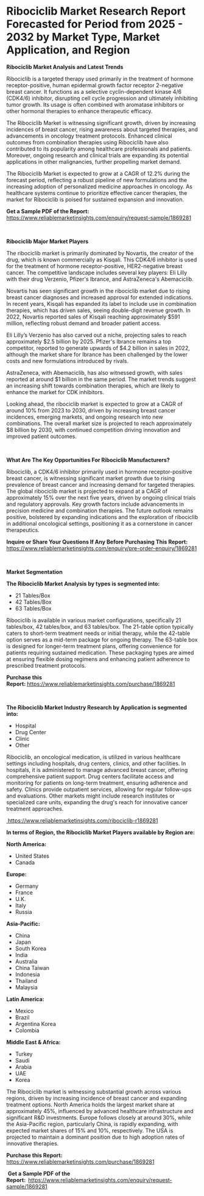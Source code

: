 <p><h1>Ribociclib Market Research Report Forecasted for Period from 2025 -  2032 by Market Type, Market Application, and Region</h1></p><p><strong>Ribociclib Market Analysis and Latest Trends</strong></p>
<p><p>Ribociclib is a targeted therapy used primarily in the treatment of hormone receptor-positive, human epidermal growth factor receptor 2-negative breast cancer. It functions as a selective cyclin-dependent kinase 4/6 (CDK4/6) inhibitor, disrupting cell cycle progression and ultimately inhibiting tumor growth. Its usage is often combined with aromatase inhibitors or other hormonal therapies to enhance therapeutic efficacy.</p><p>The Ribociclib Market is witnessing significant growth, driven by increasing incidences of breast cancer, rising awareness about targeted therapies, and advancements in oncology treatment protocols. Enhanced clinical outcomes from combination therapies using Ribociclib have also contributed to its popularity among healthcare professionals and patients. Moreover, ongoing research and clinical trials are expanding its potential applications in other malignancies, further propelling market demand.</p><p>The Ribociclib Market is expected to grow at a CAGR of 12.2% during the forecast period, reflecting a robust pipeline of new formulations and the increasing adoption of personalized medicine approaches in oncology. As healthcare systems continue to prioritize effective cancer therapies, the market for Ribociclib is poised for sustained expansion and innovation.</p></p>
<p><strong>Get a Sample PDF of the Report:&nbsp;</strong> <a href="https://www.reliablemarketinsights.com/enquiry/request-sample/1869281?utm_campaign=3364&utm_medium=2&utm_source=Github&utm_content=ia&utm_term=19042025&utm_id=ribociclib">https://www.reliablemarketinsights.com/enquiry/request-sample/1869281</a></p>
<p>&nbsp;</p>
<p><strong>Ribociclib Major Market Players</strong></p>
<p><p>The ribociclib market is primarily dominated by Novartis, the creator of the drug, which is known commercially as Kisqali. This CDK4/6 inhibitor is used for the treatment of hormone receptor-positive, HER2-negative breast cancer. The competitive landscape includes several key players: Eli Lilly with their drug Verzenio, Pfizer's Ibrance, and AstraZeneca's Abemaciclib.</p><p>Novartis has seen significant growth in the ribociclib market due to rising breast cancer diagnoses and increased approval for extended indications. In recent years, Kisqali has expanded its label to include use in combination therapies, which has driven sales, seeing double-digit revenue growth. In 2022, Novartis reported sales of Kisqali reaching approximately $591 million, reflecting robust demand and broader patient access.</p><p>Eli Lilly’s Verzenio has also carved out a niche, projecting sales to reach approximately $2.5 billion by 2025. Pfizer's Ibrance remains a top competitor, reported to generate upwards of $4.2 billion in sales in 2022, although the market share for Ibrance has been challenged by the lower costs and new formulations introduced by rivals.</p><p>AstraZeneca, with Abemaciclib, has also witnessed growth, with sales reported at around $1 billion in the same period. The market trends suggest an increasing shift towards combination therapies, which are likely to enhance the market for CDK inhibitors.</p><p>Looking ahead, the ribociclib market is expected to grow at a CAGR of around 10% from 2023 to 2030, driven by increasing breast cancer incidences, emerging markets, and ongoing research into new combinations. The overall market size is projected to reach approximately $8 billion by 2030, with continued competition driving innovation and improved patient outcomes.</p></p>
<p>&nbsp;</p>
<p><strong>What Are The Key Opportunities For Ribociclib Manufacturers?</strong></p>
<p><p>Ribociclib, a CDK4/6 inhibitor primarily used in hormone receptor-positive breast cancer, is witnessing significant market growth due to rising prevalence of breast cancer and increasing demand for targeted therapies. The global ribociclib market is projected to expand at a CAGR of approximately 15% over the next five years, driven by ongoing clinical trials and regulatory approvals. Key growth factors include advancements in precision medicine and combination therapies. The future outlook remains positive, bolstered by expanding indications and the exploration of ribociclib in additional oncological settings, positioning it as a cornerstone in cancer therapeutics.</p></p>
<p><strong>Inquire or Share Your Questions If Any Before Purchasing This Report:</strong> <a href="https://www.reliablemarketinsights.com/enquiry/pre-order-enquiry/1869281?utm_campaign=3364&utm_medium=2&utm_source=Github&utm_content=ia&utm_term=19042025&utm_id=ribociclib">https://www.reliablemarketinsights.com/enquiry/pre-order-enquiry/1869281</a></p>
<p>&nbsp;</p>
<p><strong>Market Segmentation</strong></p>
<p><strong>The Ribociclib Market Analysis by types is segmented into:</strong></p>
<p><ul><li>21 Tables/Box</li><li>42 Tables/Box</li><li>63 Tables/Box</li></ul></p>
<p><p>Ribociclib is available in various market configurations, specifically 21 tables/box, 42 tables/box, and 63 tables/box. The 21-table option typically caters to short-term treatment needs or initial therapy, while the 42-table option serves as a mid-term package for ongoing therapy. The 63-table box is designed for longer-term treatment plans, offering convenience for patients requiring sustained medication. These packaging types are aimed at ensuring flexible dosing regimens and enhancing patient adherence to prescribed treatment protocols.</p></p>
<p><strong>Purchase this Report:&nbsp;</strong><a href="https://www.reliablemarketinsights.com/purchase/1869281?utm_campaign=3364&utm_medium=2&utm_source=Github&utm_content=ia&utm_term=19042025&utm_id=ribociclib">https://www.reliablemarketinsights.com/purchase/1869281</a></p>
<p>&nbsp;</p>
<p><strong>The Ribociclib Market Industry Research by Application is segmented into:</strong></p>
<p><ul><li>Hospital</li><li>Drug Center</li><li>Clinic</li><li>Other</li></ul></p>
<p><p>Ribociclib, an oncological medication, is utilized in various healthcare settings including hospitals, drug centers, clinics, and other facilities. In hospitals, it is administered to manage advanced breast cancer, offering comprehensive patient support. Drug centers facilitate access and monitoring for patients on long-term treatment, ensuring adherence and safety. Clinics provide outpatient services, allowing for regular follow-ups and evaluations. Other markets might include research institutes or specialized care units, expanding the drug's reach for innovative cancer treatment approaches.</p></p>
<p><a href="https://www.reliablemarketinsights.com/ribociclib-r1869281?utm_campaign=3364&utm_medium=2&utm_source=Github&utm_content=ia&utm_term=19042025&utm_id=ribociclib">&nbsp;https://www.reliablemarketinsights.com/ribociclib-r1869281</a></p>
<p><strong>In terms of Region, the Ribociclib Market Players available by Region are:</strong></p>
<p>
    <p> <strong> North America: </strong>
        <ul>
            <li>United States</li>
            <li>Canada</li>
        </ul>
        </p> 
    <p> <strong> Europe: </strong>
        <ul>
            <li>Germany</li>
            <li>France</li>
            <li>U.K.</li>
            <li>Italy</li>
            <li>Russia</li>
        </ul>
        </p> 
    <p> <strong> Asia-Pacific: </strong>
        <ul>
            <li>China</li>
            <li>Japan</li>
            <li>South Korea</li>
            <li>India</li>
            <li>Australia</li>
            <li>China Taiwan</li>
            <li>Indonesia</li>
            <li>Thailand</li>
            <li>Malaysia</li>
        </ul>
        </p> 
    <p> <strong> Latin America: </strong>
        <ul>
            <li>Mexico</li>
            <li>Brazil</li>
            <li>Argentina Korea</li>
            <li>Colombia</li>
        </ul>
        </p> 
    <p> <strong> Middle East & Africa: </strong>
        <ul>
            <li>Turkey</li>
            <li>Saudi</li>
            <li>Arabia</li>
            <li>UAE</li>
            <li>Korea</li>
        </ul>
    </p>
    </p>
<p><p>The Ribociclib market is witnessing substantial growth across various regions, driven by increasing incidence of breast cancer and expanding treatment options. North America holds the largest market share at approximately 45%, influenced by advanced healthcare infrastructure and significant R&D investments. Europe follows closely at around 30%, while the Asia-Pacific region, particularly China, is rapidly expanding, with expected market shares of 15% and 10%, respectively. The USA is projected to maintain a dominant position due to high adoption rates of innovative therapies.</p></p>
<p><strong>Purchase this Report: </strong><a href="https://www.reliablemarketinsights.com/purchase/1869281?utm_campaign=3364&utm_medium=2&utm_source=Github&utm_content=ia&utm_term=19042025&utm_id=ribociclib">https://www.reliablemarketinsights.com/purchase/1869281</a></p>
<p>&nbsp;<strong>Get a Sample PDF of the Report:&nbsp;&nbsp;</strong><a href="https://www.reliablemarketinsights.com/enquiry/request-sample/1869281?utm_campaign=3364&utm_medium=2&utm_source=Github&utm_content=ia&utm_term=19042025&utm_id=ribociclib">https://www.reliablemarketinsights.com/enquiry/request-sample/1869281</a></p>
<p><strong></strong></p>
<p><p></p><p></p><p></p></p>